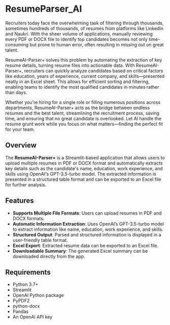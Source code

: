 # ResumeParser_AI

Recruiters today face the overwhelming task of filtering through thousands, sometimes hundreds of thousands, of resumes from platforms like LinkedIn and Naukri. With the sheer volume of applications, manually reviewing every PDF or DOCX file to identify top candidates becomes not only time-consuming but prone to human error, often resulting in missing out on great talent.

ResumeAI-Parser+ solves this problem by automating the extraction of key resume details, turning resume files into actionable data. With ResumeAI-Parser+, recruiters can quickly analyze candidates based on critical factors like education, years of experience, current company, and skills—presented neatly in an Excel sheet. This allows for efficient sorting and filtering, enabling teams to identify the most qualified candidates in minutes rather than days.

Whether you're hiring for a single role or filling numerous positions across departments, ResumeAI-Parser+ acts as the bridge between endless resumes and the best talent, streamlining the recruitment process, saving time, and ensuring that no great candidate is overlooked. Let AI handle the resume grunt work while you focus on what matters—finding the perfect fit for your team.

## Overview

The **ResumeAI-Parser+** is a Streamlit-based application that allows users to upload multiple resumes in PDF or DOCX format and automatically extracts key details such as the candidate's name, education, work experience, and skills using OpenAI's GPT-3.5-turbo model. The extracted information is presented in a structured table format and can be exported to an Excel file for further analysis.

## Features

- **Supports Multiple File Formats**: Users can upload resumes in PDF and DOCX formats.
- **Automatic Information Extraction**: Uses OpenAI’s GPT-3.5-turbo model to extract information like name, education, work experience, and skills.
- **Structured Output**: Parsed and structured information is displayed in a user-friendly table format.
- **Excel Export**: Extracted resume data can be exported to an Excel file.
- **Downloadable Summary**: The generated Excel summary can be downloaded directly from the app.

## Requirements

- Python 3.7+
- Streamlit
- OpenAI Python package
- PyPDF2
- python-docx
- Pandas
- An OpenAI API key

